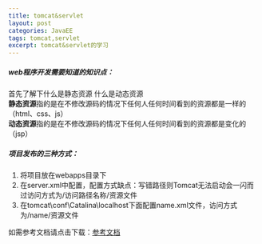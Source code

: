```yaml
---
title: tomcat&servlet
layout: post
categories: JavaEE
tags: tomcat,servlet
excerpt: tomcat&servlet的学习
---
```

##### web程序开发需要知道的知识点：  
首先了解下什么是静态资源 什么是动态资源    
**静态资源**指的是在不修改源码的情况下任何人任何时间看到的资源都是一样的（html、css、js）  
**动态资源**指的是在不修改源码的情况下任何人任何时间看到的资源都是变化的（jsp）  
##### 项目发布的三种方式：  
1. 将项目放在webapps目录下  
2. 在server.xml中配置，配置方式<Context path="/访问路径名称" docBase="被发布的目录"/>缺点：写错路径则Tomcat无法启动会一闪而过访问方式为/访问路径名称/资源文件  
3. 在tomcat\conf\Catalina\localhost下面配置name.xml文件，访问方式为/name/资源文件  

如需参考文档请点击下载：[参考文档](/assets/tomcat&servlet/day02-tomcat&servlet.pdf)  